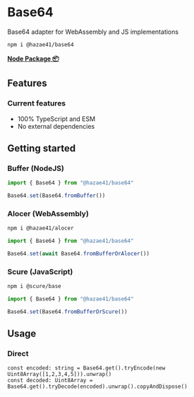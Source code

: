 # Base64

Base64 adapter for WebAssembly and JS implementations

```bash
npm i @hazae41/base64
```

[**Node Package 📦**](https://www.npmjs.com/package/@hazae41/base64)

## Features

### Current features
- 100% TypeScript and ESM
- No external dependencies

## Getting started

### Buffer (NodeJS)

```typescript
import { Base64 } from "@hazae41/base64"

Base64.set(Base64.fromBuffer())
```

### Alocer (WebAssembly)

```bash
npm i @hazae41/alocer
```

```typescript
import { Base64 } from "@hazae41/base64"

Base64.set(await Base64.fromBufferOrAlocer())
```

### Scure (JavaScript)

```bash
npm i @scure/base
```

```typescript
import { Base64 } from "@hazae41/base64"

Base64.set(Base64.fromBufferOrScure())
```

## Usage

### Direct

```tsx
const encoded: string = Base64.get().tryEncode(new Uint8Array([1,2,3,4,5])).unwrap()
const decoded: Uint8Array = Base64.get().tryDecode(encoded).unwrap().copyAndDispose()
```